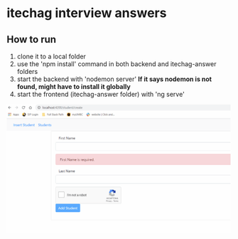 # itechag interview answers

## How to run
1. clone it to a local folder
2. use the 'npm install' command in both backend and itechag-answer folders
3. start the backend with 'nodemon server' **If it says nodemon is not found, might have to install it globally**
4. start the frontend (itechag-answer folder) with 'ng serve'

![](Preview.gif)
